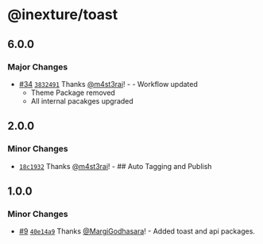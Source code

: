 # @inexture/toast

## 6.0.0

### Major Changes

- [#34](https://github.com/inexture-solutions/inxui/pull/34) [`3832491`](https://github.com/inexture-solutions/inxui/commit/383249199986297c3629b13d25f8ee6f2b051d65) Thanks [@m4st3rai](https://github.com/m4st3rai)! - - Workflow updated
  - Theme Package removed
  - All internal pacakges upgraded

## 2.0.0

### Minor Changes

- [`18c1932`](https://github.com/inexture-solutions/inxui/commit/18c19327b1568985ec004c0aac632e8b771b4dfc) Thanks [@m4st3rai](https://github.com/m4st3rai)! - ## Auto Tagging and Publish

## 1.0.0

### Minor Changes

- [#9](https://github.com/inexture-solutions/inxui/pull/9) [`40e14a9`](https://github.com/inexture-solutions/inxui/commit/40e14a966b7b02eab90d2226503c34cc17d4aced) Thanks [@MargiGodhasara](https://github.com/MargiGodhasara)! - Added toast and api packages.
